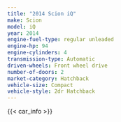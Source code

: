 ```yaml
---
title: "2014 Scion iQ"
make: Scion
model: iQ
year: 2014
engine-fuel-type: regular unleaded
engine-hp: 94
engine-cylinders: 4
transmission-type: Automatic
driven-wheels: Front wheel drive
number-of-doors: 2
market-category: Hatchback
vehicle-size: Compact
vehicle-style: 2dr Hatchback
---
```


{{< car_info >}}
